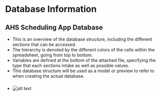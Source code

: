 # Database Information

## AHS Scheduling App Database

- This is an overview of the database structure, including the different sections that can be accessed.
- The hierarchy is denoted by the different colors of the cells within the spreadsheet, going from top to bottom.
- Variables are defined at the bottom of the attached file, specifying the type that each sections intake as well as possible values. 
- This database structure will be used as a model or preview to refer to when creating the actual database. 

###
- ![alt text](https://i.ibb.co/KqN8B5k/schedule.png)
